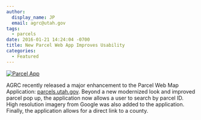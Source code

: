 ```yaml
---
author:
  display_name: JP
  email: agrc@utah.gov
tags:
  - parcels
date: 2016-01-21 14:24:04 -0700
title: New Parcel Web App Improves Usability
categories:
  - Featured
---
```

<a href="{% link images/ParcelApp.png %}"><img src="{% link images/ParcelApp-300x214.png %}" alt="Parcel App" title="Parcel App" class="inline-text-right" loading="lazy" /></a>

AGRC recently released a major enhancement to the Parcel Web Map Application: [parcels.utah.gov](https://parcels.utah.gov/). Beyond a new modernized look and improved parcel pop up, the application now allows a user to search by parcel ID. High resolution imagery from Google was also added to the application. Finally, the application allows for a direct link to a county.

